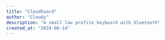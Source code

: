 ```yaml
---
title: "Cloudboard"
author: "Cloudy"
description: "A small low profile keyboard with bluetooth"
created_at: "2024-06-14"
---
```

